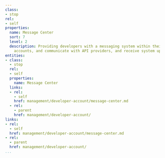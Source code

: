 ```yaml
---
class:
- stop
rel:
- self
properties:
  name: Message Center
  sort: 7
  level: 2
  description: Providing developers with a messaging system within their developer
    accounts, and communicate with API providers, and receive system updates.
entities:
- class:
  - stop
  rel:
  - self
  properties:
    name: Message Center
  links:
  - rel:
    - self
    href: management/developer-account/message-center.md
  - rel:
    - parent
    href: management/developer-account/
links:
- rel:
  - self
  href: management/developer-account/message-center.md
- rel:
  - parent
  href: management/developer-account/
...
```

